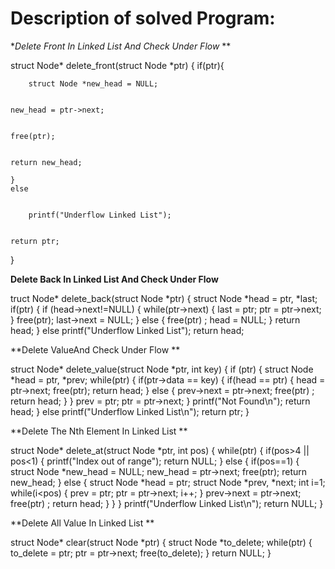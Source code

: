 
# Description of solved Program:





**Delete Front In Linked List And Check Under Flow* **


struct Node* delete_front(struct Node *ptr)
{
    if(ptr){
    
    
        struct Node *new_head = NULL;
        
        
    new_head = ptr->next;
    
    
    free(ptr);
    
    
    return new_head;
    
    }
    else
    
    
        printf("Underflow Linked List");
        
        
    return ptr;
}





**Delete Back  In Linked List And Check Under Flow**



truct Node* delete_back(struct Node *ptr)
{
    struct Node *head = ptr, *last;
    if(ptr)
    {
        if (head->next!=NULL)
        {
            while(ptr->next)
            {
                last = ptr;
                ptr = ptr->next;
            }
            free(ptr);
            last->next = NULL;
        }
        else
        {
            free(ptr) ;
            head = NULL;
        }
        return head;
    }
    else
        printf("Underflow Linked List");
    return head;
    
    
    
    
    
    
   **Delete ValueAnd Check Under Flow **
   
   
   
   struct Node* delete_value(struct Node *ptr, int key)
{
    if (ptr)
    {
        struct Node *head = ptr, *prev;
        while(ptr)
        {
            if(ptr->data == key)
            {
                if(head == ptr)
                {
                    head = ptr->next;
                    free(ptr);
                    return head;
                }
                else
                {
                    prev->next = ptr->next;
                    free(ptr) ;
                    return head;
                }
            }
            prev = ptr;
            ptr = ptr->next;
        }
        printf("Not Found\n");
        return head;
    }
    else
        printf("Underflow Linked List\n");
    return ptr;
}





**Delete The Nth Element In Linked List **



struct Node* delete_at(struct Node *ptr, int pos)
{
    while(ptr)
    {
        if(pos>4 || pos<1)
        {
            printf("Index out of range");
            return NULL;
        }
        else
        {
            if(pos==1)
            {
                struct Node *new_head = NULL;
                new_head = ptr->next;
                free(ptr);
                return new_head;
            }
            else
            {
                struct  Node *head = ptr;
                struct Node *prev, *next;
                int i=1;
                while(i<pos)
                {
                    prev = ptr;
                    ptr = ptr->next;
                    i++;
                }
                prev->next = ptr->next;
                free(ptr) ;
                return head;
            }
        }
    }
    printf("Underflow Linked List\n");
    return NULL;
}



**Delete All Value In Linked List **
 
 
 
 struct Node* clear(struct Node *ptr)
{
    struct Node *to_delete;
    while(ptr)
        {
            to_delete = ptr;
            ptr = ptr->next;
            free(to_delete);
        }
    return NULL;
}


